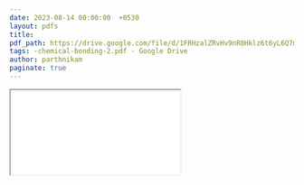 ```yaml
---
date: 2023-08-14 00:00:00  +0530
layout: pdfs
title: 
pdf_path: https://drive.google.com/file/d/1FRHzalZRvHv9nR0Hklz6t6yL6Q7mC-A5/preview?usp=drive_link
tags: -chemical-bonding-2.pdf - Google Drive
author: parthnikam
paginate: true
---
```


<iframe class="embed-pdf" src="{{ page.pdf_path }}#toolbar=0" seamless="seamless" scrolling="no" style="overflow:hidden"></iframe>
